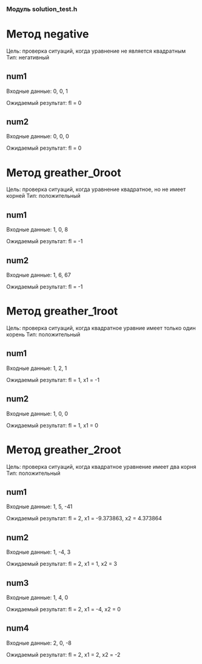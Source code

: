 ### Модуль solution_test.h 
# Метод negative
Цель: проверка ситуаций, когда уравнение не является квадратным
Тип: негативный
## num1
Входные данные: 0, 0, 1

Ожидаемый результат: fl = 0
## num2
Входные данные: 0, 0, 0

Ожидаемый результат: fl = 0
# Метод greather_0root
Цель: проверка ситуаций, когда уравнение квадратное, но не имеет корней
Тип: положительный
## num1
Входные данные: 1, 0, 8

Ожидаемый результат: fl = -1
## num2
Входные данные: 1, 6, 67

Ожидаемый результат: fl = -1
# Метод greather_1root
Цель: проверка ситуаций, когда квадратное уравние имеет только один корень
Тип: положительный
## num1
Входные данные: 1, 2, 1

Ожидаемый результат: fl = 1, x1 = -1
## num2
Входные данные: 1, 0, 0

Ожидаемый результат: fl = 1, x1 = 0
# Метод greather_2root
Цель: проверка ситуаций, когда квадратное уравнение имеет два корня
Тип: положительный
## num1
Входные данные: 1, 5, -41

Ожидаемый результат: fl = 2, x1 = -9.373863, x2 = 4.373864
## num2
Входные данные: 1, -4, 3

Ожидаемый результат: fl = 2, x1 = 1, x2 = 3
## num3
Входные данные: 1, 4, 0

Ожидаемый результат: fl = 2, x1 = -4, x2 = 0
## num4
Входные данные: 2, 0, -8

Ожидаемый результат: fl = 2, x1 = 2, x2 = -2
